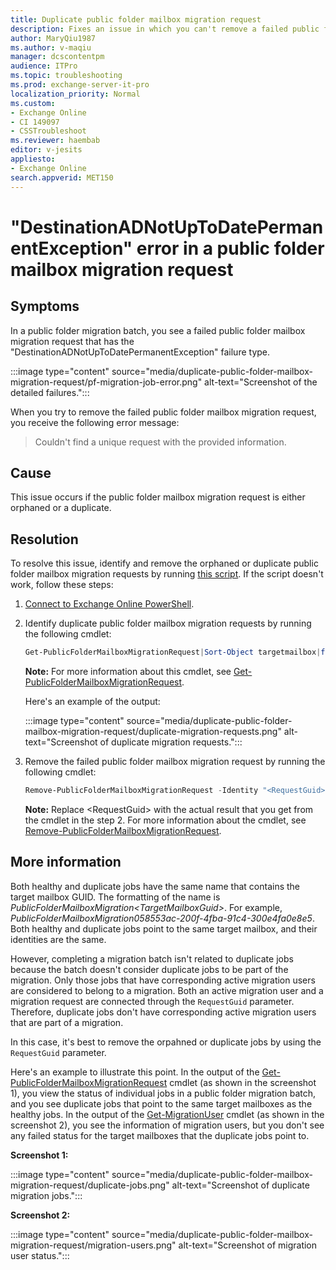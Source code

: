 ```yaml
---
title: Duplicate public folder mailbox migration request
description: Fixes an issue in which you can't remove a failed public folder mailbox migration request because it's orphaned or a duplicate.
author: MaryQiu1987
ms.author: v-maqiu
manager: dcscontentpm 
audience: ITPro
ms.topic: troubleshooting
ms.prod: exchange-server-it-pro
localization_priority: Normal
ms.custom: 
- Exchange Online
- CI 149097
- CSSTroubleshoot
ms.reviewer: haembab
editor: v-jesits
appliesto:
- Exchange Online 
search.appverid: MET150
---
```

# "DestinationADNotUpToDatePermanentException" error in a public folder mailbox migration request

## Symptoms

In a public folder migration batch, you see a failed public folder mailbox migration request that has the "DestinationADNotUpToDatePermanentException" failure type.

:::image type="content" source="media/duplicate-public-folder-mailbox-migration-request/pf-migration-job-error.png" alt-text="Screenshot of the detailed failures.":::

When you try to remove the failed public folder mailbox migration request, you receive the following error message:

> Couldn't find a unique request with the provided information.

## Cause

This issue occurs if the public folder mailbox migration request is either orphaned or a duplicate.

## Resolution

To resolve this issue, identify and remove the orphaned or duplicate public folder mailbox migration requests by running [this script](https://techcommunity.microsoft.com/t5/exchange-team-blog/giving-you-more-control-over-public-folder-migration-requests/ba-p/608924). If the script doesn't work, follow these steps:

1. [Connect to Exchange Online PowerShell](/powershell/exchange/connect-to-exchange-online-powershell).
1. Identify duplicate public folder mailbox migration requests by running the following cmdlet:

    ```powershell
    Get-PublicFolderMailboxMigrationRequest|Sort-Object targetmailbox|fl targetmailbox,requestguid,name,status
    ```

    **Note:** For more information about this cmdlet, see [Get-PublicFolderMailboxMigrationRequest](/powershell/module/exchange/get-publicfoldermailboxmigrationrequest).

    Here's an example of the output:

    :::image type="content" source="media/duplicate-public-folder-mailbox-migration-request/duplicate-migration-requests.png" alt-text="Screenshot of duplicate migration requests.":::

1. Remove the failed public folder mailbox migration request by running the following cmdlet:

    ```powershell
    Remove-PublicFolderMailboxMigrationRequest -Identity "<RequestGuid>" -Force
    ```

    **Note:** Replace \<RequestGuid> with the actual result that you get from the cmdlet in the step 2. For more information about the cmdlet, see [Remove-PublicFolderMailboxMigrationRequest](/powershell/module/exchange/remove-publicfoldermailboxmigrationrequest).

## More information

Both healthy and duplicate jobs have the same name that contains the target mailbox GUID. The formatting of the name is *PublicFolderMailboxMigration\<TargetMailboxGuid>*. For example, *PublicFolderMailboxMigration058553ac-200f-4fba-91c4-300e4fa0e8e5*. Both healthy and duplicate jobs point to the same target mailbox, and their identities are the same.

However, completing a migration batch isn't related to duplicate jobs because the batch doesn't consider duplicate jobs to be part of the migration. Only those jobs that have corresponding active migration users are considered to belong to a migration. Both an active migration user and a migration request are connected through the `RequestGuid` parameter. Therefore, duplicate jobs don't have corresponding active migration users that are part of a migration.

In this case, it's best to remove the orpahned or duplicate jobs by using the `RequestGuid` parameter.

Here's an example to illustrate this point. In the output of the [Get-PublicFolderMailboxMigrationRequest](/powershell/module/exchange/get-publicfoldermailboxmigrationrequest) cmdlet (as shown in the screenshot 1), you view the status of individual jobs in a public folder migration batch, and you see duplicate jobs that point to the same target mailboxes as the healthy jobs. In the output of the [Get-MigrationUser](/powershell/module/exchange/get-migrationuser) cmdlet (as shown in the screenshot 2), you see the information of migration users, but you don't see any failed status for the target mailboxes that the duplicate jobs point to.

**Screenshot 1:**

:::image type="content" source="media/duplicate-public-folder-mailbox-migration-request/duplicate-jobs.png" alt-text="Screenshot of duplicate migration jobs.":::

**Screenshot 2:**

:::image type="content" source="media/duplicate-public-folder-mailbox-migration-request/migration-users.png" alt-text="Screenshot of migration user status.":::

